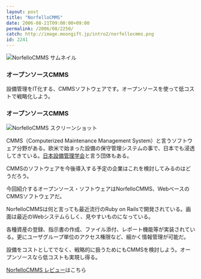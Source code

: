 ```yaml
---
layout: post
title: "NorfelloCMMS"
date: 2006-08-21T09:00:00+09:00
permalink: /2006/08/2250/
catch: http://image.moongift.jp/intro2/norfellocmms.png
id: 2241
---
```

 ![NorfelloCMMS サムネイル](http://image.moongift.jp/intro2/norfellocmms.t.png "NorfelloCMMS サムネイル")
  

### オープンソースCMMS
  
設備管理をIT化する、CMMSソフトウェアです。オープンソースを使って低コストで戦略化しよう。  
<!--more-->  

### オープンソースCMMS
  

![NorfelloCMMS スクリーンショット](http://image.moongift.jp/intro2/norfellocmms.png "NorfelloCMMS スクリーンショット")

  

CMMS（Computerized Maintenance Management System）と言うソフトウェア分野がある。欧米で始まった設備の保守管理システムの事で、日本でも浸透してきている。[日本設備管理学会](http://www.sopej.gr.jp/2/22/22500/22506.html)と言う団体もある。

  

CMMSのソフトウェアを今後導入する予定の企業はこれを検討してみるのはどうだろう。

  

今回紹介するオープンソース・ソフトウェアはNorfelloCMMS、WebベースのCMMSソフトウェアだ。

  

NorfelloCMMSは何と言っても最近流行のRuby on Railsで開発されている。画面は最近のWebシステムらしく、見やすいものになっている。

  

各種資産の登録、指示書の作成、ファイル添付、レポート機能等が実装されている。更にユーザグループ単位のアクセス権限など、細かく情報管理が可能だ。

  

設備をコストとしてでなく、戦略的に扱うためにもCMMSを検討しよう。オープンソースなら低コストも実現し得る。

  

[NorfelloCMMS レビュー](http://oss.moongift.jp/review/i-2257.html)はこちら

